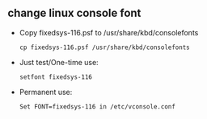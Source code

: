 change linux console font
----------------------------
- Copy fixedsys-116.psf to /usr/share/kbd/consolefonts 

    `cp fixedsys-116.psf /usr/share/kbd/consolefonts`

- Just test/One-time use:

    `setfont fixedsys-116`

- Permanent use:

    `Set FONT=fixedsys-116 in /etc/vconsole.conf`

